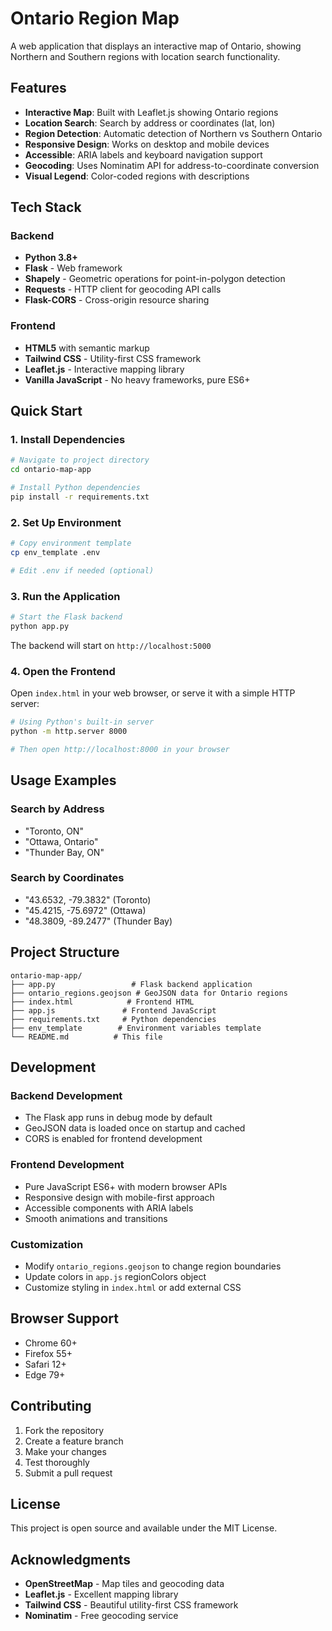 # Ontario Region Map

A web application that displays an interactive map of Ontario, showing Northern and Southern regions with location search functionality.

## Features

-  **Interactive Map**: Built with Leaflet.js showing Ontario regions
-  **Location Search**: Search by address or coordinates (lat, lon)
-  **Region Detection**: Automatic detection of Northern vs Southern Ontario
-  **Responsive Design**: Works on desktop and mobile devices
-  **Accessible**: ARIA labels and keyboard navigation support
-  **Geocoding**: Uses Nominatim API for address-to-coordinate conversion
-  **Visual Legend**: Color-coded regions with descriptions

## Tech Stack

### Backend
- **Python 3.8+**
- **Flask** - Web framework
- **Shapely** - Geometric operations for point-in-polygon detection
- **Requests** - HTTP client for geocoding API calls
- **Flask-CORS** - Cross-origin resource sharing

### Frontend
- **HTML5** with semantic markup
- **Tailwind CSS** - Utility-first CSS framework
- **Leaflet.js** - Interactive mapping library
- **Vanilla JavaScript** - No heavy frameworks, pure ES6+

## Quick Start

### 1. Install Dependencies

```bash
# Navigate to project directory
cd ontario-map-app

# Install Python dependencies
pip install -r requirements.txt
```

### 2. Set Up Environment

```bash
# Copy environment template
cp env_template .env

# Edit .env if needed (optional)
```

### 3. Run the Application

```bash
# Start the Flask backend
python app.py
```

The backend will start on `http://localhost:5000`

### 4. Open the Frontend

Open `index.html` in your web browser, or serve it with a simple HTTP server:

```bash
# Using Python's built-in server
python -m http.server 8000

# Then open http://localhost:8000 in your browser
```


## Usage Examples

### Search by Address
- "Toronto, ON"
- "Ottawa, Ontario"
- "Thunder Bay, ON"

### Search by Coordinates
- "43.6532, -79.3832" (Toronto)
- "45.4215, -75.6972" (Ottawa)
- "48.3809, -89.2477" (Thunder Bay)

## Project Structure

```
ontario-map-app/
├── app.py                 # Flask backend application
├── ontario_regions.geojson # GeoJSON data for Ontario regions
├── index.html            # Frontend HTML
├── app.js               # Frontend JavaScript
├── requirements.txt     # Python dependencies
├── env_template        # Environment variables template
└── README.md          # This file
```

## Development

### Backend Development
- The Flask app runs in debug mode by default
- GeoJSON data is loaded once on startup and cached
- CORS is enabled for frontend development

### Frontend Development
- Pure JavaScript ES6+ with modern browser APIs
- Responsive design with mobile-first approach
- Accessible components with ARIA labels
- Smooth animations and transitions

### Customization
- Modify `ontario_regions.geojson` to change region boundaries
- Update colors in `app.js` regionColors object
- Customize styling in `index.html` or add external CSS

## Browser Support

- Chrome 60+
- Firefox 55+
- Safari 12+
- Edge 79+

## Contributing

1. Fork the repository
2. Create a feature branch
3. Make your changes
4. Test thoroughly
5. Submit a pull request

## License

This project is open source and available under the MIT License.

## Acknowledgments

- **OpenStreetMap** - Map tiles and geocoding data
- **Leaflet.js** - Excellent mapping library
- **Tailwind CSS** - Beautiful utility-first CSS framework
- **Nominatim** - Free geocoding service
